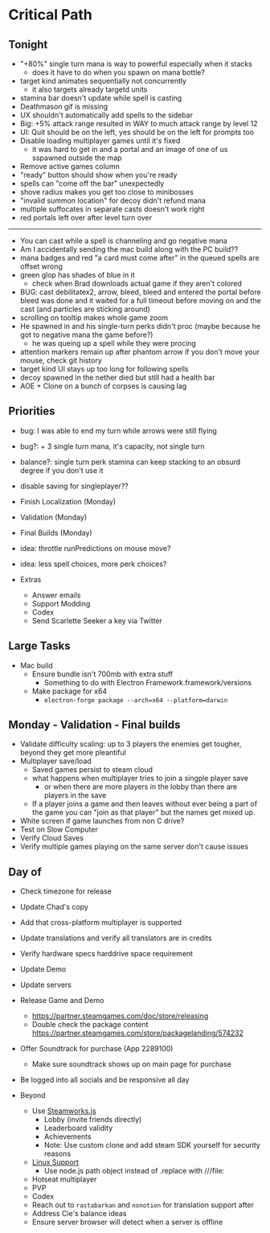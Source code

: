 # Critical Path

## Tonight

- "+80%" single turn mana is way to powerful especially when it stacks
  - does it have to do when you spawn on mana bottle?
- target kind animates sequentially not concurrently
  - it also targets already targetd units
- stamina bar doesn't update while spell is casting
- Deathmason gif is missing
- UX shouldn't automatically add spells to the sidebar
- Big: +5% attack range resulted in WAY to much attack range by level 12
- UI: Quit should be on the left, yes should be on the left for prompts too
- Disable loading multiplayer games until it's fixed
  - it was hard to get in and a portal and an image of one of us sspawned
    outside the map
- Remove active games column
- "ready" button should show when you're ready
- spells can "come off the bar" unexpectedly
- shove radius makes you get too close to minibosses
- "invalid summon location" for decoy didn't refund mana
- multiple suffocates in separate casts doesn't work right
- red portals left over after level turn over

---

- You can cast while a spell is channeling and go negative mana
- Am I accidentally sending the mac build along with the PC build??
- mana badges and red "a card must come after" in the queued spells are offset
  wrong
- green glop has shades of blue in it
  - check when Brad downloads actual game if they aren't colored
- BUG: cast debilitatex2, arrow, bleed, bleed and entered the portal before
  bleed was done and it waited for a full timeout before moving on and the cast
  (and particles are sticking around)
- scrolling on tooltip makes whole game zoom
- He spawned in and his single-turn perks didn't proc (maybe because he got to
  negative mana the game before?)
  - he was queing up a spell while they were procing
- attention markers remain up after phantom arrow if you don't move your mouse,
  check git history
- target kind UI stays up too long for following spells
- decoy spawned in the nether died but still had a health bar
- AOE + Clone on a bunch of corpses is causing lag

## Priorities

- bug: I was able to end my turn while arrows were still flying
- bug?: + 3 single turn mana, it's capacity, not single turn
- balance?: single turn perk stamina can keep stacking to an obsurd degree if
  you don't use it
- disable saving for singleplayer??
- Finish Localization (Monday)
- Validation (Monday)
- Final Builds (Monday)
- idea: throttle runPredictions on mouse move?
- idea: less spell choices, more perk choices?

- Extras
  - Answer emails
  - Support Modding
  - Codex
  - Send Scarlette Seeker a key via Twitter

## Large Tasks

- Mac build
  - Ensure bundle isn't 700mb with extra stuff
    - Something to do with Electron Framework.framework/versions
  - Make package for x64
    - `electron-forge package --arch=x64 --platform=darwin`

## Monday - Validation - Final builds

- Validate difficulty scaling: up to 3 players the enemies get tougher, beyond
  they get more pleantiful
- Multiplayer save/load
  - Saved games persist to steam cloud
  - what happens when multiplayer tries to join a singple player save
    - or when there are more players in the lobby than there are players in the
      save
  - If a player joins a game and then leaves without ever being a part of the
    game you can "join as that player" but the names get mixed up.
- White screen if game launches from non C drive?
- Test on Slow Computer
- Verify Cloud Saves
- Verify multiple games playing on the same server don't cause issues

## Day of

- Check timezone for release
- Update Chad's copy
- Add that cross-platform multiplayer is supported
- Update translations and verify all translators are in credits
- Verify hardware specs harddrive space requirement
- Update Demo
- Update servers
- Release Game and Demo
  - https://partner.steamgames.com/doc/store/releasing
  - Double check the package content
    https://partner.steamgames.com/store/packagelanding/574232
- Offer Soundtrack for purchase (App 2289100)
  - Make sure soundtrack shows up on main page for purchase
- Be logged into all socials and be responsive all day

- Beyond
  - Use [Steamworks.js](https://github.com/ceifa/steamworks.js)
    - Lobby (invite friends directly)
    - Leaderboard validity
    - Achievements
    - Note: Use custom clone and add steam SDK yourself for security reasons
  - [Linux Support](https://www.electronjs.org/docs/latest/tutorial/application-distribution#rebranding-with-downloaded-binaries)
    - Use node.js path object instead of .replace with ///file:
  - Hotseat multiplayer
  - PVP
  - Codex
  - Reach out to `rastabarkan` and `nonotion` for translation support after
  - Address Cie's balance ideas
  - Ensure server browser will detect when a server is offline
